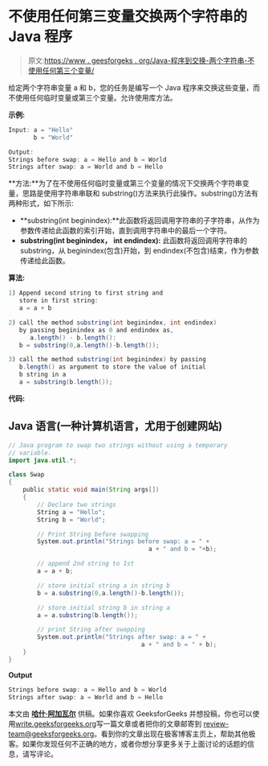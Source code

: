 # 不使用任何第三变量交换两个字符串的 Java 程序

> 原文:[https://www . geesforgeks . org/Java-程序到交换-两个字符串-不使用任何第三个变量/](https://www.geeksforgeeks.org/java-program-to-swap-two-strings-without-using-any-third-variable/)

给定两个字符串变量 a 和 b，您的任务是编写一个 Java 程序来交换这些变量，而不使用任何临时变量或第三个变量。允许使用库方法。

**示例:**

```java
Input: a = "Hello"
       b = "World"

Output:
Strings before swap: a = Hello and b = World
Strings after swap: a = World and b = Hello
```

**方法:**为了在不使用任何临时变量或第三个变量的情况下交换两个字符串变量，思路是使用字符串串联和 substring()方法来执行此操作。substring()方法有两种形式，如下所示:

*   **substring(int beginindex):**此函数将返回调用字符串的子字符串，从作为参数传递给此函数的索引开始，直到调用字符串中的最后一个字符。
*   **substring(int beginindex，** **int endindex):** 此函数将返回调用字符串的 substring，从 beginindex(包含)开始，到 endindex(不包含)结束，作为参数传递给此函数。

**算法:**

```java
1) Append second string to first string and 
   store in first string:
   a = a + b

2) call the method substring(int beginindex, int endindex)
   by passing beginindex as 0 and endindex as,
      a.length() - b.length():
   b = substring(0,a.length()-b.length());

3) call the method substring(int beginindex) by passing 
   b.length() as argument to store the value of initial 
   b string in a
   a = substring(b.length());
```

**代码:**

## Java 语言(一种计算机语言，尤用于创建网站)

```java
// Java program to swap two strings without using a temporary
// variable.
import java.util.*;

class Swap
{    
    public static void main(String args[])
    {
        // Declare two strings
        String a = "Hello";
        String b = "World";

        // Print String before swapping
        System.out.println("Strings before swap: a = " + 
                                       a + " and b = "+b);

        // append 2nd string to 1st
        a = a + b;

        // store initial string a in string b
        b = a.substring(0,a.length()-b.length());

        // store initial string b in string a
        a = a.substring(b.length());

        // print String after swapping
        System.out.println("Strings after swap: a = " + 
                                     a + " and b = " + b);        
    }    
}
```

**Output**

```java
Strings before swap: a = Hello and b = World
Strings after swap: a = World and b = Hello
```

本文由 [**哈什·阿加瓦尔**](https://www.facebook.com/harsh.agarwal.16752) 供稿。如果你喜欢 GeeksforGeeks 并想投稿，你也可以使用[write.geeksforgeeks.org](https://write.geeksforgeeks.org)写一篇文章或者把你的文章邮寄到 review-team@geeksforgeeks.org。看到你的文章出现在极客博客主页上，帮助其他极客。如果你发现任何不正确的地方，或者你想分享更多关于上面讨论的话题的信息，请写评论。